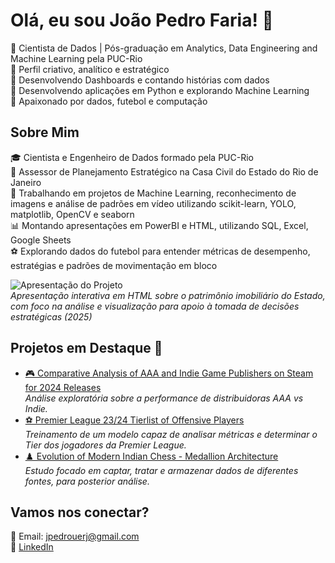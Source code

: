 # Olá, eu sou João Pedro Faria! 👋  

🔹 Cientista de Dados | Pós-graduação em Analytics, Data Engineering and Machine Learning pela PUC-Rio <br>
🔹 Perfil criativo, analítico e estratégico <br>
🔹 Desenvolvendo Dashboards e contando histórias com dados <br>
🔹 Desenvolvendo aplicações em Python e explorando Machine Learning  <br>
🔹 Apaixonado por dados, futebol e computação  <br>



## Sobre Mim  
🎓 Cientista e Engenheiro de Dados formado pela PUC-Rio <br>
💼 Assessor de Planejamento Estratégico na Casa Civil do Estado do Rio de Janeiro <br>
🚀 Trabalhando em projetos de Machine Learning, reconhecimento de imagens e análise de padrões em vídeo utilizando scikit-learn, YOLO, matplotlib, OpenCV e seaborn <br>
📊 Montando apresentações em PowerBI e HTML, utilizando SQL, Excel, Google Sheets <br>
⚽ Explorando dados do futebol para entender métricas de desempenho, estratégias e padrões de movimentação em bloco <br>

![Apresentação do Projeto](https://github.com/jpedrocf/images-gifs/blob/main/ImoveisCurriculo.gif) <br>
_Apresentação interativa em HTML sobre o patrimônio imobiliário do Estado, com foco na análise e visualização para apoio à tomada de decisões estratégicas (2025)_

## Projetos em Destaque 🚀  
 
- [🎮 Comparative Analysis of AAA and Indie Game Publishers on Steam for 2024 Releases](https://github.com/jpedrocf/Data-Analysis-AAA-x-Indie-Publishers)  
  *Análise exploratória sobre a performance de distribuidoras AAA vs Indie.*
- [⚽ Premier League 23/24 Tierlist of Offensive Players](https://github.com/jpedrocf/Machine-Learning-Premier-League-23-24-Performance)  
  *Treinamento de um modelo capaz de analisar métricas e determinar o Tier dos jogadores da Premier League.*
- [♟️ Evolution of Modern Indian Chess - Medallion Architecture](https://github.com/jpedrocf/Data-Engineering-Indian-Chess)  
  *Estudo focado em captar, tratar e armazenar dados de diferentes fontes, para posterior análise.*     


## Vamos nos conectar?  
📧 Email: jpedrouerj@gmail.com  
🔗 [LinkedIn](https://www.linkedin.com/in/joaopedro-faria/) 


<!--
**jpedrocf/jpedrocf** is a ✨ _special_ ✨ repository because its `README.md` (this file) appears on your GitHub profile.

Here are some ideas to get you started:

- 🔭 I’m currently working on ...
- 🌱 I’m currently learning ...
- 👯 I’m looking to collaborate on ...
- 🤔 I’m looking for help with ...
- 💬 Ask me about ...
- 📫 How to reach me: ...
- 😄 Pronouns: ...
- ⚡ Fun fact: ...
-->
